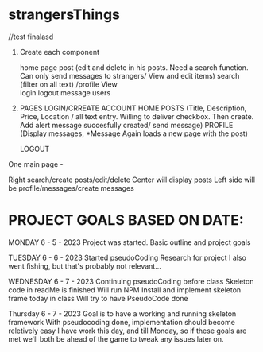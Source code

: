 # strangersThings
//test finalasd

1. Create each component
    
    home page
    post (edit and delete in his posts. Need a search function. Can only send messages to strangers/ View and edit items)
    search (filter on all text)
    /profile
    View   
    login
    logout
    message users



2. PAGES 
    LOGIN/CRREATE ACCOUNT
    HOME
    POSTS (Title, Description, Price, Location / all text entry. Willing to deliver checkbox. Then create. Add alert message succesfully created/ send message)
    PROFILE (Display messages, *Message Again loads a new page with the post)

    LOGOUT

One main page - 

Right search/create posts/edit/delete
Center will display posts
Left side will be profile/messages/create messages

# PROJECT GOALS BASED ON DATE:

MONDAY 6 - 5 - 2023
    Project was started.
    Basic outline and project goals

TUESDAY 6 - 6 - 2023
    Started pseudoCoding
    Research for project
    I also went fishing, but that's probably not relevant...

WEDNESDAY 6 - 7 - 2023
    Continuing pseudoCoding before class
    Skeleton code in readMe is finished
    Will run NPM Install and implement skeleton frame today in class
    Will try to have PseudoCode done

Thursday 6 - 7 - 2023
    Goal is to have a working and running skeleton framework
    With pseudocoding done, implementation should become reletively easy
    I have work this day, and till Monday, so if these goals are met we'll both be ahead of the game to tweak any issues later on.


